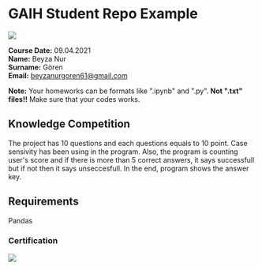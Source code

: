 # GAIH Student Repo Example
![](img/newlogo.png)

**Course Date:** 09.04.2021  
**Name:** Beyza Nur  
**Surname:** Gören  
**Email:** beyzanurgoren61@gmail.com  

**Note:** Your homeworks can be formats like ".ipynb" and ".py". **Not ".txt" files!!** Make sure that your codes works.  

## Knowledge Competition
The project has 10 questions and each questions equals to 10 point. Case sensivity has been using in the program. Also, the program is counting user's score and if there is more than 5 correct answers, it says successfull but if not then it says unseccesfull. In the end, program shows the answer key.

## Requirements
Pandas

### Certification
![](img/TopLearnerCertificate.png)

